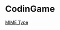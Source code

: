 CodinGame
==========

<a href="https://www.codingame.com/ide/1497190c2130900f626c54e5ecfb2048fae8184">MIME Type</a>

